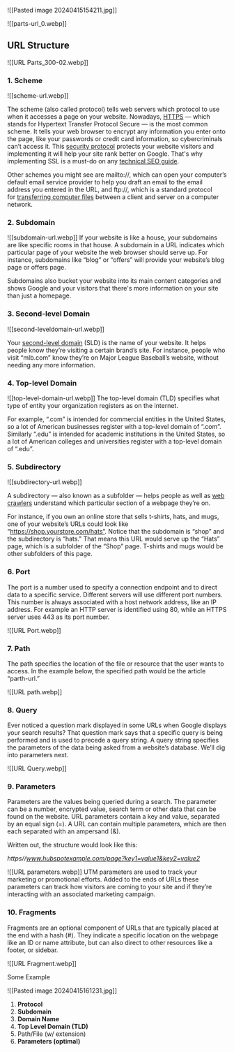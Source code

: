 
![[Pasted image 20240415154211.jpg]]



![[parts-url_0.webp]]

## URL Structure

![[URL Parts_300-02.webp]]

### 1. Scheme
![[scheme-url.webp]]

The scheme (also called protocol) tells web servers which protocol to use when it accesses a page on your website.
Nowadays, [HTTPS](https://blog.hubspot.com/marketing/enable-https-on-your-website?hubs_content=blog.hubspot.com/marketing/parts-url&hubs_content-cta=HTTPS) — which stands for Hypertext Transfer Protocol Secure — is the most common scheme. It tells your web browser to encrypt any information you enter onto the page, like your passwords or credit card information, so cybercriminals can’t access it. This [security protocol](https://blog.hubspot.com/marketing/what-is-ssl?hubs_content=blog.hubspot.com/marketing/parts-url&hubs_content-cta=security%20protocol) protects your website visitors and implementing it will help your site rank better on Google. That's why implementing SSL is a must-do on any [technical SEO guide](https://blog.hubspot.com/marketing/technical-seo-guide?hubs_content=blog.hubspot.com/marketing/parts-url&hubs_content-cta=technical%20SEO%20guide).

Other schemes you might see are mailto://, which can open your computer’s default email service provider to help you draft an email to the email address you entered in the URL, and ftp://, which is a standard protocol for [transferring computer files](https://blog.hubspot.com/marketing/send-large-files?hubs_content=blog.hubspot.com/marketing/parts-url&hubs_content-cta=transferring%20computer%20files) between a client and server on a computer network.

### 2. Subdomain

![[subdomain-url.webp]]
If your website is like a house, your subdomains are like specific rooms in that house. A subdomain in a URL indicates which particular page of your website the web browser should serve up. For instance, subdomains like “blog” or “offers” will provide your website’s blog page or offers page.

Subdomains also bucket your website into its main content categories and shows Google and your visitors that there's more information on your site than just a homepage.

### 3. Second-level Domain

![[second-leveldomain-url.webp]]

Your [second-level domain](https://blog.hubspot.com/website/what-is-a-domain?hubs_content=blog.hubspot.com/marketing/parts-url&hubs_content-cta=second-level%20domain) (SLD) is the name of your website. It helps people know they’re visiting a certain brand’s site. For instance, people who visit “mlb.com” know they’re on Major League Baseball’s website, without needing any more information.


### 4. Top-level Domain

![[top-level-domain-url.webp]]
The top-level domain (TLD) specifies what type of entity your organization registers as on the internet.

For example, “.com” is intended for commercial entities in the United States, so a lot of American businesses register with a top-level domain of “.com”. Similarly “.edu” is intended for academic institutions in the United States, so a lot of American colleges and universities register with a top-level domain of “.edu”.

### 5. Subdirectory

![[subdirectory-url.webp]]

A subdirectory — also known as a subfolder — helps people as well as [web crawlers](https://blog.hubspot.com/marketing/web-crawler?hubs_content=blog.hubspot.com/marketing/parts-url&hubs_content-cta=web%20crawlers) understand which particular section of a webpage they’re on.

For instance, if you own an online store that sells t-shirts, hats, and mugs, one of your website’s URLs could look like “https://shop.yourstore.com/hats”. Notice that the subdomain is “shop” and the subdirectory is “hats." That means this URL would serve up the “Hats” page, which is a subfolder of the “Shop” page. T-shirts and mugs would be other subfolders of this page.

### 6. Port

The port is a number used to specify a connection endpoint and to direct data to a specific service. Different servers will use different port numbers. This number is always associated with a host network address, like an IP address. For example an HTTP server is identified using 80, while an HTTPS server uses 443 as its port number.

![[URL Port.webp]]

### 7. Path

The path specifies the location of the file or resource that the user wants to access. In the example below, the specified path would be the article “parth-url.”

![[URL path.webp]]

### 8. Query

Ever noticed a question mark displayed in some URLs when Google displays your search results? That question mark says that a specific query is being performed and is used to precede a query string. A query string specifies the parameters of the data being asked from a website’s database. We’ll dig into parameters next.

 ![[URL Query.webp]]

### 9. Parameters

Parameters are the values being queried during a search. The parameter can be a number, encrypted value, search term or other data that can be found on the website. URL parameters contain a key and value, separated by an equal sign (=). A URL can contain multiple parameters, which are then each separated with an ampersand (&).

Written out, the structure would look like this:

_https//www.hubspotexample.com/page?key1=value1&key2=value2_

![[URL parameters.webp]]
UTM parameters are used to track your marketing or promotional efforts. Added to the ends of URLs these parameters can track how visitors are coming to your site and if they’re interacting with an associated marketing campaign.

### 10. Fragments

Fragments are an optional component of URLs that are typically placed at the end with a hash (#). They indicate a specific location on the webpage like an ID or name attribute, but can also direct to other resources like a footer, or sidebar.

![[URL Fragment.webp]]



Some Example 

![[Pasted image 20240415161231.jpg]]
1. **Protocol**
2. **Subdomain**
3. **Domain Name**
4. **Top Level Domain (TLD)**
5.  Path/File (w/ extension)
6. **Parameters (optimal)**
